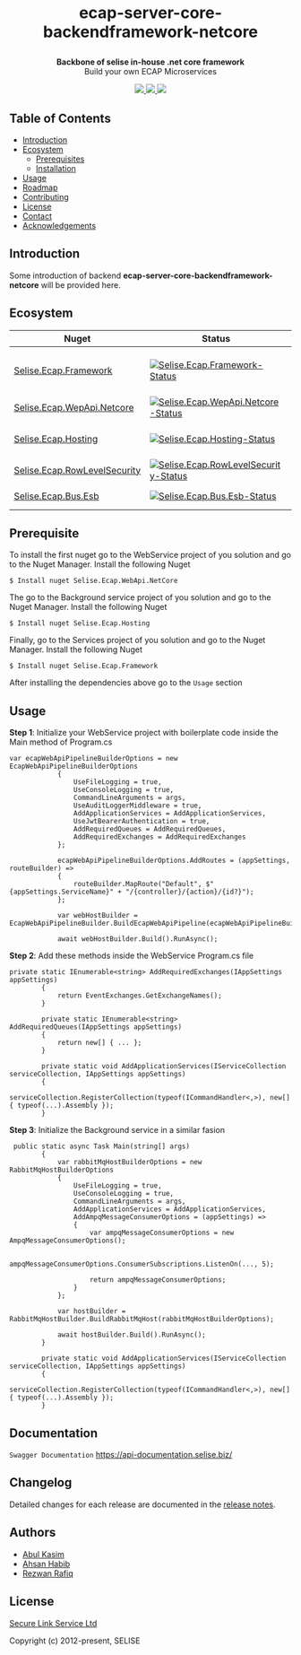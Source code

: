 <h1 align="center">
  <p>
    ecap-server-core-backendframework-netcore
  </p>
</h1>

<p align="center">
  <strong>Backbone of selise in-house .net core framework</strong><br>
  Build your own ECAP Microservices
</p>

<p align="center">
  <a href="https://github.com/ittahad/readme-test/blob/main/LICENSE">
    <img src="https://img.shields.io/badge/license-SELISE-blue"/>
  </a>
  <a href="https://circleci.com/backend-framework">
    <img src="https://img.shields.io/badge/azure-passing-brightgreen"/>
  </a>
  <a href="https://circleci.com/backend-framework">
    <img src="https://img.shields.io/badge/aws-5%20passed%2C%201%20failed-red"/>
  </a>
</p>


## Table of Contents

* [Introduction](#introduction)
* [Ecosystem](#ecosystem)
  * [Prerequisites](#prerequisites)
  * [Installation](#installation)
* [Usage](#usage)
* [Roadmap](#roadmap)
* [Contributing](#contributing)
* [License](#license)
* [Contact](#contact)
* [Acknowledgements](#acknowledgements)

## Introduction

Some introduction of backend **ecap-server-core-backendframework-netcore** will be provided here.


## Ecosystem

| Nuget | Status | Description |
|---------|--------|-------------|
| [Selise.Ecap.Framework]          | [![Selise.Ecap.Framework-Status]][Selise.Ecap.Framework-Package] | Framework for CommandHandlers, EventHandlers, Repository etc |
| [Selise.Ecap.WepApi.Netcore]                | [![Selise.Ecap.WepApi.Netcore-Status]][Selise.Ecap.WepApi.Netcore-Package] | WebApi project dependency |
| [Selise.Ecap.Hosting]             | [![Selise.Ecap.Hosting-Status]][Selise.Ecap.Hosting-Package] | Background service dependency |
| [Selise.Ecap.RowLevelSecurity]          | [![Selise.Ecap.RowLevelSecurity-Status]][Selise.Ecap.RowLevelSecurity-Package] | Use to maintain RowLevelSecurity |
| [Selise.Ecap.Bus.Esb] | [![Selise.Ecap.Bus.Esb-Status]][Selise.Ecap.Bus.Esb-Package] | English framework support |

[Selise.Ecap.Framework]: https://img.shields.io/badge/nuget-3.0.0.1-blue
[Selise.Ecap.WepApi.Netcore]: https://img.shields.io/badge/nuget-3.0.0.1-blue
[Selise.Ecap.Hosting]: https://img.shields.io/badge/nuget-3.0.0.1-blue
[Selise.Ecap.RowLevelSecurity]: https://img.shields.io/badge/nuget-3.0.0.1-blue
[Selise.Ecap.Bus.Esb]: https://img.shields.io/badge/nuget-3.0.0.1-blue

[Selise.Ecap.Framework-Status]: https://img.shields.io/badge/nuget-3.0.0.1-blue
[Selise.Ecap.WepApi.Netcore-Status]: https://img.shields.io/badge/nuget-3.0.0.1-blue
[Selise.Ecap.Hosting-Status]: https://img.shields.io/badge/nuget-3.0.0.1-blue
[Selise.Ecap.RowLevelSecurity-Status]: https://img.shields.io/badge/nuget-3.0.0.1-blue
[Selise.Ecap.Bus.Esb-Status]: https://img.shields.io/badge/nuget-3.0.0.1-blue

[Selise.Ecap.Framework-Package]: https://www.google.com
[Selise.Ecap.WepApi.Netcore-Package]: https://www.google.com
[Selise.Ecap.Hosting-Package]: https://www.google.com
[Selise.Ecap.RowLevelSecurity-Package]: https://www.google.com
[Selise.Ecap.Bus.Esb-Package]: https://www.google.com

## Prerequisite

To install the first nuget go to the WebService project of you solution and go to the Nuget Manager. Install the following Nuget

```
$ Install nuget Selise.Ecap.WebApi.NetCore
```

The go to the Background service project of you solution and go to the Nuget Manager. Install the following Nuget

```
$ Install nuget Selise.Ecap.Hosting
```

Finally, go to the Services project of you solution and go to the Nuget Manager. Install the following Nuget

```
$ Install nuget Selise.Ecap.Framework
```

After installing the dependencies above go to the ```Usage``` section


## Usage


**Step 1**: Initialize your WebService project with boilerplate code inside the Main method of Program.cs

```
var ecapWebApiPipelineBuilderOptions = new EcapWebApiPipelineBuilderOptions
            {
                UseFileLogging = true,
                UseConsoleLogging = true,
                CommandLineArguments = args,
                UseAuditLoggerMiddleware = true,
                AddApplicationServices = AddApplicationServices,
                UseJwtBearerAuthentication = true,
                AddRequiredQueues = AddRequiredQueues,
                AddRequiredExchanges = AddRequiredExchanges
            };

            ecapWebApiPipelineBuilderOptions.AddRoutes = (appSettings, routeBuilder) =>
            {
                routeBuilder.MapRoute("Default", $"{appSettings.ServiceName}" + "/{controller}/{action}/{id?}");
            };

            var webHostBuilder = EcapWebApiPipelineBuilder.BuildEcapWebApiPipeline(ecapWebApiPipelineBuilderOptions);

            await webHostBuilder.Build().RunAsync();
```

**Step 2**: Add these methods inside the WebService Program.cs file

```
private static IEnumerable<string> AddRequiredExchanges(IAppSettings appSettings)
        {
            return EventExchanges.GetExchangeNames();
        }

        private static IEnumerable<string> AddRequiredQueues(IAppSettings appSettings)
        {
            return new[] { ... };
        }

        private static void AddApplicationServices(IServiceCollection serviceCollection, IAppSettings appSettings)
        {
            serviceCollection.RegisterCollection(typeof(ICommandHandler<,>), new[] { typeof(...).Assembly });
        }
```

**Step 3**: Initialize the Background service in a similar fasion

```
 public static async Task Main(string[] args)
        {
            var rabbitMqHostBuilderOptions = new RabbitMqHostBuilderOptions
            {
                UseFileLogging = true,
                UseConsoleLogging = true,
                CommandLineArguments = args,
                AddApplicationServices = AddApplicationServices,
                AddAmpqMessageConsumerOptions = (appSettings) =>
                {
                    var ampqMessageConsumerOptions = new AmpqMessageConsumerOptions();

                    ampqMessageConsumerOptions.ConsumerSubscriptions.ListenOn(..., 5);

                    return ampqMessageConsumerOptions;
                }
            };

            var hostBuilder = RabbitMqHostBuilder.BuildRabbitMqHost(rabbitMqHostBuilderOptions);

            await hostBuilder.Build().RunAsync();
        }

        private static void AddApplicationServices(IServiceCollection serviceCollection, IAppSettings appSettings)
        {
            serviceCollection.RegisterCollection(typeof(ICommandHandler<,>), new[] { typeof(...).Assembly });
        }
```

## Documentation 

``` Swagger Documentation ``` <a href="https://www.google.com"> https://api-documentation.selise.biz/ </a>

## Changelog

Detailed changes for each release are documented in the [release notes](https://github.com/ittahad/readme-test/wiki).

## Authors

- [Abul Kasim](https://twitter.com/vuejs)
- [Ahsan Habib](https://medium.com/the-vue-point)
- [Rezwan Rafiq](https://medium.com/the-vue-point)

## License

[Secure Link Service Ltd](https://www.selise.ch)

Copyright (c) 2012-present, SELISE

